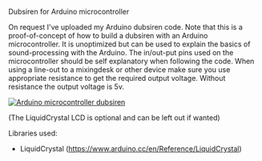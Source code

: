 Dubsiren for Arduino microcontroller

On request I've uploaded my Arduino dubsiren code. Note that this is a proof-of-concept of how to build a dubsiren with an Arduino microcontroller. It is unoptimized but can be used to explain the basics of sound-processing with the Arduino. The in/out-put pins used on the microcontroller should be self explanatory when following the code. When using a line-out to a mixingdesk or other device make sure you use appropriate resistance to get the required output voltage. Without resistance the output voltage is 5v.   

[![Arduino microcontroller dubsiren](https://img.youtube.com/vi/r1mwzrQBUFI/0.jpg)](https://www.youtube.com/watch?v=r1mwzrQBUFI "Arduino microcontroller dubsiren")

(The LiquidCrystal LCD is optional and can be left out if wanted)

Libraries used:
- LiquidCrystal (https://www.arduino.cc/en/Reference/LiquidCrystal)
